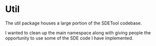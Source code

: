 Util
====
The util package houses a large portion of the SDETool codebase.

I wanted to clean up the main namespace along with giving people the opportunity to use some of the SDE code I have implemented.